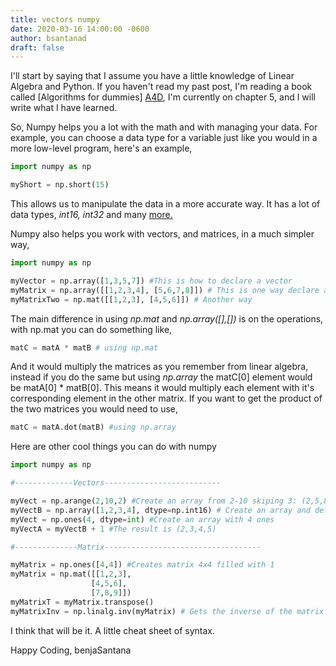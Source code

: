 ```yaml
---
title: vectors numpy
date: 2020-03-16 14:00:00 -0600
author: bsantanad
draft: false
---
```


I'll start by saying that I assume you have a little knowledge of Linear Algebra and Python. If you haven't read my past post, I'm reading a book called [Algorithms for dummies] [A4D], I'm currently on
chapter 5, and I will write what I have learned.

So, Numpy helps you a lot with the math and with managing your data.
For example, you can choose a data type for a variable just like you
would in a more low-level program, here's an example,

```python
import numpy as np

myShort = np.short(15)
```

This allows us to manipulate the data in a more accurate way. It has a
lot of data types, *int16, int32* and many [more.][data-types]

Numpy also helps you work with vectors, and matrices, in a much simpler
way,

```python
import numpy as np

myVector = np.array([1,3,5,7]) #This is how to declare a vector
myMatrix = np.array([[1,2,3,4], [5,6,7,8]]) # This is one way declare a Matrix
myMatrixTwo = np.mat([[1,2,3], [4,5,6]]) # Another way
```
The main difference in using *np.mat* and *np.array([],[])* is on the
operations, with np.mat you can do something like,

```python
matC = matA * matB # using np.mat
```
And it would multiply the matrices as you remember from linear algebra,
instead if you do the same but using *np.array* the matC[0] element would
be  matA[0] * matB[0]. This means it would multiply each element with
it's corresponding element in the other matrix. If you want to get the
product of the two matrices you would need to use,

```python
matC = matA.dot(matB) #using np.array
```
Here are other cool things you can do with numpy

```python
import numpy as np

#-------------Vectors--------------------------

myVect = np.arange(2,10,2) #Create an array from 2-10 skiping 3: (2,5,8)
myVectB = np.array([1,2,3,4], dtype=np.int16) # Create an array and define a type
myVect = np.ones(4, dtype=int) #Create an array with 4 ones
myVectA = myVectB + 1 #The result is (2,3,4,5)

#--------------Matrix-----------------------------------

myMatrix = np.ones([4,4]) #Creates matrix 4x4 filled with 1
myMatrix = np.mat([[1,2,3],
                  [4,5,6],
                  [7,8,9]])
myMatrixT = myMatrix.transpose()
myMatrixInv = np.linalg.inv(myMatrix) # Gets the inverse of the matrix

```

I think that will be it. A little cheat sheet of syntax.

Happy Coding,
benjaSantana


[A4D]: https://www.amazon.com/Algorithms-Dummies-Computer-Tech-ebook/dp/B071XN7LGM
[data-types]: https://docs.scipy.org/doc/numpy-1.10.1/user/basics.types.html
